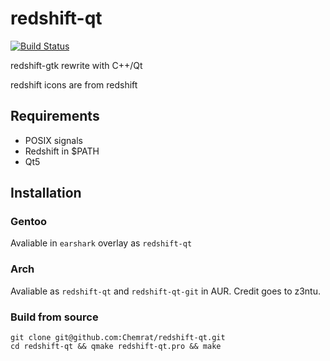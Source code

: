 # redshift-qt

[![Build Status](https://travis-ci.org/Chemrat/redshift-qt.svg?branch=master)](https://travis-ci.org/Chemrat/redshift-qt)

redshift-gtk rewrite with C++/Qt

redshift icons are from redshift

## Requirements

* POSIX signals
* Redshift in $PATH
* Qt5

## Installation
### Gentoo
Avaliable in `earshark` overlay as `redshift-qt`
### Arch
Avaliable as `redshift-qt` and `redshift-qt-git` in AUR. Credit goes to z3ntu.
### Build from source
```
git clone git@github.com:Chemrat/redshift-qt.git
cd redshift-qt && qmake redshift-qt.pro && make
```
